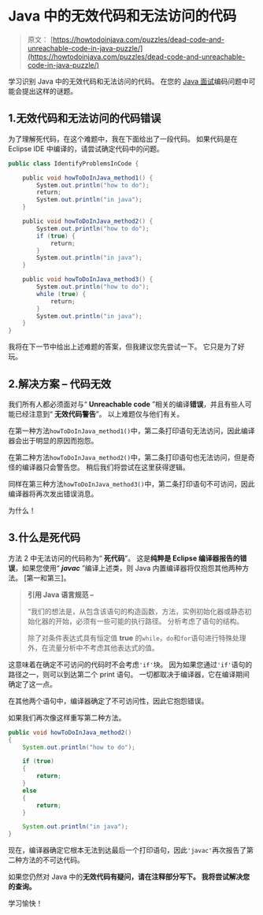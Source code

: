 # Java 中的无效代码和无法访问的代码

> 原文： [https://howtodoinjava.com/puzzles/dead-code-and-unreachable-code-in-java-puzzle/](https://howtodoinjava.com/puzzles/dead-code-and-unreachable-code-in-java-puzzle/)

学习识别 Java 中的无效代码和无法访问的代码。 在您的 [Java 面试](https://howtodoinjava.com/java-interview-questions/)编码问题中可能会提出这样的谜题。

## 1.无效代码和无法访问的代码错误

为了理解死代码，在这个难题中，我在下面给出了一段代码。 如果代码是在 Eclipse IDE 中编译的，请尝试确定代码中的问题。

```java
public class IdentifyProblemsInCode {

    public void howToDoInJava_method1() {
        System.out.println("how to do");
        return;
        System.out.println("in java");
    }

    public void howToDoInJava_method2() {
        System.out.println("how to do");
        if (true) {
            return;
        }
        System.out.println("in java");
    }

    public void howToDoInJava_method3() {
        System.out.println("how to do");
        while (true) {
            return;
        }
        System.out.println("in java");
    }
}

```

我将在下一节中给出上述难题的答案，但我建议您先尝试一下。 它只是为了好玩。

## 2.解决方案 – 代码无效

我们所有人都必须面对与“ **Unreachable code** ”相关的编译**错误**，并且有些人可能已经注意到“ **无效代码警告**”。 以上难题仅与他们有关。

在第一种方法`howToDoInJava_method1()`中，第二条打印语句无法访问，因此编译器会出于明显的原因而抱怨。

在第二种方法`howToDoInJava_method2()`中，第二条打印语句也无法访问，但是奇怪的编译器只会警告您。 稍后我们将尝试在这里获得逻辑。

同样在第三种方法`howToDoInJava_method3()`中，第二条打印语句不可访问，因此编译器将再次发出错误消息。

为什么！

## 3.什么是死代码

方法 2 中无法访问的代码称为“ **死代码**”。 这是**纯粹是 Eclipse 编译器报告的错误**，如果您使用“ ***javac*** ”编译上述类，则 Java 内置编译器将仅抱怨其他两种方法。 [第一和第三]。

> **引用 Java 语言规范 –**
> 
> “我们的想法是，从包含该语句的构造函数，方法，实例初始化器或静态初始化器的开始，必须有一些可能的执行路径。 分析考虑了语句的结构。
> 
> 除了对条件表达式具有恒定值 **true** 的`while`，`do`和`for`语句进行特殊处理外，在流量分析中不考虑其他表达式的值。

这意味着在确定不可访问的代码时不会考虑`'if'`块。 因为如果您通过`'if'`语句的路径之一，则可以到达第二个 print 语句。 一切都取决于编译器，它在编译期间确定了这一点。

在其他两个语句中，编译器确定了不可访问性，因此它抱怨错误。

如果我们再次像这样重写第二种方法。

```java
public void howToDoInJava_method2() 
{
	System.out.println("how to do");

	if (true) 
	{
		return;
	}
	else
	{
		return;
	}

	System.out.println("in java");
}

```

现在，编译器确定它根本无法到达最后一个打印语句，因此`'javac'`再次报告了第二种方法的不可达代码。

如果您仍然对 Java 中的**无效代码有疑问，请在注释部分写下。 我将尝试解决您的查询。**

学习愉快！